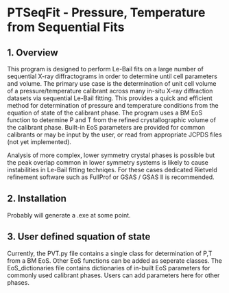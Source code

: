 # PTSeqFit - Pressure, Temperature from Sequential Fits
  
## 1. Overview


This program is designed to perform Le-Bail fits on a large number of sequential X-ray diffractograms in order to determine until cell parameters and volume.
The primary use case is the determination of unit cell volume of a pressure/temperature calibrant across many in-situ X-ray diffraction datasets via sequential Le-Bail fitting.
This provides a quick and efficient method for determination of pressure and temperature conditions from the equation of state of the calibrant phase.
The program uses a BM EoS function to determine P and T from the refined crystallographic volume of the calibrant phase. Built-in EoS parameters are provided for common calibrants or may be input by the user, or read from appropriate JCPDS files (not yet implemented).  
  
Analysis of more complex, lower symmetry crystal phases is possible but the peak overlap common in lower symmetry systems is likely to cause instabilities in Le-Bail fitting techniqes. For these cases dedicated Rietveld refinement software such as FullProf or GSAS / GSAS II is recommended.  

## 2. Installation

Probably will generate a .exe at some point.

## 3. User defined squation of state
  
Currently, the PVT.py file contains a single class for determination of P,T from a BM EoS. Other EoS functions can be added as seperate classes. The EoS_dictionaries file contains dictionaries of in-built EoS parameters for commonly used calibrant phases. Users can add parameters here for other phases.

